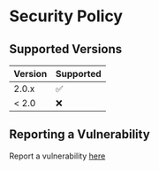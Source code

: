 # Security Policy

## Supported Versions

| Version | Supported          |
| ------- | ------------------ |
| 2.0.x   | :white_check_mark: |
| < 2.0   | :x:                |

## Reporting a Vulnerability

Report a vulnerability <a href='https://github.com/XenonNet/Astro/security/advisories/new'>here</a>
